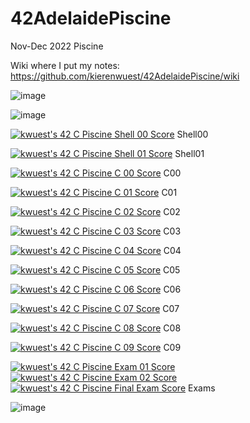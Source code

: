 # 42AdelaidePiscine
Nov-Dec 2022 Piscine

Wiki where I put my notes: https://github.com/kierenwuest/42AdelaidePiscine/wiki

![image](https://user-images.githubusercontent.com/112849006/208248013-1a5d6dd7-22e8-492e-af4b-e86b0762f02c.png)

![image](https://user-images.githubusercontent.com/112849006/208247982-cd99c97a-92b7-48fc-a001-96a704024cdd.png)


[![kwuest's 42 C Piscine Shell 00 Score](https://badge42.vercel.app/api/v2/clb55h6z600300fkzy9cemaa4/project/2886498)](https://github.com/JaeSeoKim/badge42) Shell00

[![kwuest's 42 C Piscine Shell 01 Score](https://badge42.vercel.app/api/v2/clb55h6z600300fkzy9cemaa4/project/2900198)](https://github.com/JaeSeoKim/badge42) Shell01 

[![kwuest's 42 C Piscine C 00 Score](https://badge42.vercel.app/api/v2/clb55h6z600300fkzy9cemaa4/project/2893436)](https://github.com/JaeSeoKim/badge42) C00 

[![kwuest's 42 C Piscine C 01 Score](https://badge42.vercel.app/api/v2/clb55h6z600300fkzy9cemaa4/project/2904556)](https://github.com/JaeSeoKim/badge42) C01 

[![kwuest's 42 C Piscine C 02 Score](https://badge42.vercel.app/api/v2/clb55h6z600300fkzy9cemaa4/project/2906558)](https://github.com/JaeSeoKim/badge42) C02 

[![kwuest's 42 C Piscine C 03 Score](https://badge42.vercel.app/api/v2/clb55h6z600300fkzy9cemaa4/project/2909193)](https://github.com/JaeSeoKim/badge42) C03 

[![kwuest's 42 C Piscine C 04 Score](https://badge42.vercel.app/api/v2/clb55h6z600300fkzy9cemaa4/project/2909194)](https://github.com/JaeSeoKim/badge42) C04 

[![kwuest's 42 C Piscine C 05 Score](https://badge42.vercel.app/api/v2/clb55h6z600300fkzy9cemaa4/project/2911544)](https://github.com/JaeSeoKim/badge42) C05 

[![kwuest's 42 C Piscine C 06 Score](https://badge42.vercel.app/api/v2/clb55h6z600300fkzy9cemaa4/project/2911560)](https://github.com/JaeSeoKim/badge42) C06 

[![kwuest's 42 C Piscine C 07 Score](https://badge42.vercel.app/api/v2/clb55h6z600300fkzy9cemaa4/project/2912625)](https://github.com/JaeSeoKim/badge42) C07 

[![kwuest's 42 C Piscine C 08 Score](https://badge42.vercel.app/api/v2/clb55h6z600300fkzy9cemaa4/project/2912884)](https://github.com/JaeSeoKim/badge42) C08 

[![kwuest's 42 C Piscine C 09 Score](https://badge42.vercel.app/api/v2/clb55h6z600300fkzy9cemaa4/project/2914797)](https://github.com/JaeSeoKim/badge42) C09 


[![kwuest's 42 C Piscine Exam 01 Score](https://badge42.vercel.app/api/v2/clb55h6z600300fkzy9cemaa4/project/2900746)](https://github.com/JaeSeoKim/badge42)
[![kwuest's 42 C Piscine Exam 02 Score](https://badge42.vercel.app/api/v2/clb55h6z600300fkzy9cemaa4/project/2905455)](https://github.com/JaeSeoKim/badge42)
[![kwuest's 42 C Piscine Final Exam Score](https://badge42.vercel.app/api/v2/clb55h6z600300fkzy9cemaa4/project/2912589)](https://github.com/JaeSeoKim/badge42)
Exams

![image](https://user-images.githubusercontent.com/112849006/208248685-984bed7a-308b-4358-b422-617f8f7acfcf.png)

